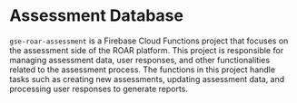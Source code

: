 # Assessment Database

`gse-roar-assessment` is a Firebase Cloud Functions project that focuses on the assessment side of the ROAR platform. This project is responsible for managing assessment data, user responses, and other functionalities related to the assessment process. The functions in this project handle tasks such as creating new assessments, updating assessment data, and processing user responses to generate reports.